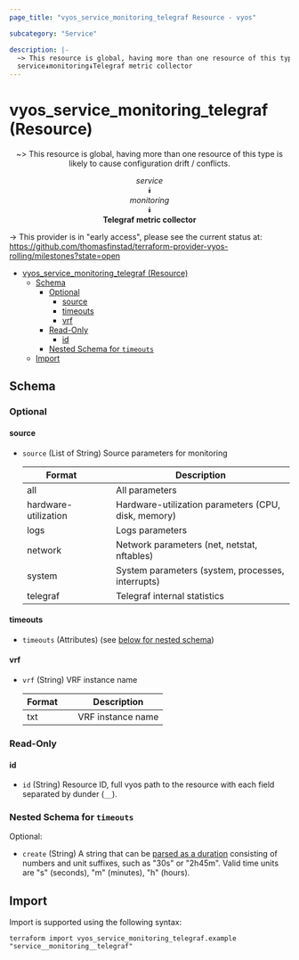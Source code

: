 ```yaml
---
page_title: "vyos_service_monitoring_telegraf Resource - vyos"

subcategory: "Service"

description: |-
  ~> This resource is global, having more than one resource of this type is likely to cause configuration drift / conflicts.
  service⯯monitoring⯯Telegraf metric collector
---
```


# vyos_service_monitoring_telegraf (Resource)
<center>

~> This resource is global, having more than one resource of this type is likely to cause configuration drift / conflicts.

*service*  
⯯  
*monitoring*  
⯯  
**Telegraf metric collector**


</center>

-> This provider is in "early access", please see the current status at: https://github.com/thomasfinstad/terraform-provider-vyos-rolling/milestones?state=open

<!--TOC-->

- [vyos_service_monitoring_telegraf (Resource)](#vyos_service_monitoring_telegraf-resource)
  - [Schema](#schema)
    - [Optional](#optional)
      - [source](#source)
      - [timeouts](#timeouts)
      - [vrf](#vrf)
    - [Read-Only](#read-only)
      - [id](#id)
    - [Nested Schema for `timeouts`](#nested-schema-for-timeouts)
  - [Import](#import)

<!--TOC-->

<!-- schema generated by tfplugindocs -->
## Schema

### Optional

#### source
- `source` (List of String) Source parameters for monitoring

    |  Format                &emsp;|  Description                                          |
    |------------------------|-------------------------------------------------------|
    |  all                   &emsp;|  All parameters                                       |
    |  hardware-utilization  &emsp;|  Hardware-utilization parameters (CPU, disk, memory)  |
    |  logs                  &emsp;|  Logs parameters                                      |
    |  network               &emsp;|  Network parameters (net, netstat, nftables)          |
    |  system                &emsp;|  System parameters (system, processes, interrupts)    |
    |  telegraf              &emsp;|  Telegraf internal statistics                         |
#### timeouts
- `timeouts` (Attributes) (see [below for nested schema](#nestedatt--timeouts))
#### vrf
- `vrf` (String) VRF instance name

    |  Format  &emsp;|  Description        |
    |----------|---------------------|
    |  txt     &emsp;|  VRF instance name  |

### Read-Only

#### id
- `id` (String) Resource ID, full vyos path to the resource with each field separated by dunder (`__`).

<a id="nestedatt--timeouts"></a>
### Nested Schema for `timeouts`

Optional:

- `create` (String) A string that can be [parsed as a duration](https://pkg.go.dev/time#ParseDuration) consisting of numbers and unit suffixes, such as &#34;30s&#34; or &#34;2h45m&#34;. Valid time units are &#34;s&#34; (seconds), &#34;m&#34; (minutes), &#34;h&#34; (hours).

## Import

Import is supported using the following syntax:

```shell
terraform import vyos_service_monitoring_telegraf.example "service__monitoring__telegraf"
```
